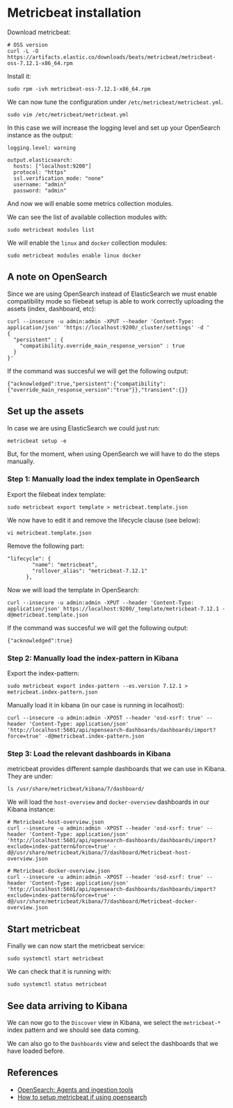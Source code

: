 # Metricbeat installation
Download metricbeat:
```
# OSS version
curl -L -O https://artifacts.elastic.co/downloads/beats/metricbeat/metricbeat-oss-7.12.1-x86_64.rpm
```

Install it:
```
sudo rpm -ivh metricbeat-oss-7.12.1-x86_64.rpm
```

We can now tune the configuration under `/etc/metricbeat/metricbeat.yml`.
```
sudo vim /etc/metricbeat/metricbeat.yml
```

In this case we will increase the logging level and set up your OpenSearch instance as the output:
```
logging.level: warning

output.elasticsearch:
  hosts: ["localhost:9200"]
  protocol: "https"
  ssl.verification_mode: "none"
  username: "admin"
  password: "admin"
```

And now we will enable some metrics collection modules.

We can see the list of available collection modules with:
```
sudo metricbeat modules list
```

We will enable the `linux` and `docker` collection modules:
```
sudo metricbeat modules enable linux docker
```

## A note on OpenSearch
Since we are using OpenSearch instead of ElasticSearch we must enable compatibility mode so filebeat setup is able to work correctly uploading the assets (index, dashboard, etc):
```
curl --insecure -u admin:admin -XPUT --header 'Content-Type: application/json' 'https://localhost:9200/_cluster/settings' -d '
{
  "persistent" : {
    "compatibility.override_main_response_version" : true
  }
}'
```

If the command was succesful we will get the following output:
```
{"acknowledged":true,"persistent":{"compatibility":{"override_main_response_version":"true"}},"transient":{}}
```

## Set up the assets
In case we are using ElasticSearch we could just run:
```
metricbeat setup -e
```

But, for the moment, when using OpenSearch we will have to do the steps manually.

### Step 1: Manually load the index template in OpenSearch
Export the filebeat index template:
```
sudo metricbeat export template > metricbeat.template.json
```

We now have to edit it and remove the lifecycle clause (see below):
```
vi metricbeat.template.json
```
Remove the following part:
```
"lifecycle": {
        "name": "metricbeat",
        "rollover_alias": "metricbeat-7.12.1"
      },
```
Now we will load the template in OpenSearch:
```
curl --insecure -u admin:admin -XPUT --header 'Content-Type: application/json' https://localhost:9200/_template/metricbeat-7.12.1 -d@metricbeat.template.json
```

If the command was succesful we will get the following output:
```
{"acknowledged":true}
```

### Step 2: Manually load the index-pattern in Kibana
Export the index-pattern:
```
sudo metricbeat export index-pattern --es.version 7.12.1 > metricbeat.index-pattern.json
```
Manually load it in kibana (in our case is running in localhost):
```
curl --insecure -u admin:admin -XPOST --header 'osd-xsrf: true' --header 'Content-Type: application/json' 'http://localhost:5601/api/opensearch-dashboards/dashboards/import?force=true' -d@metricbeat.index-pattern.json
```

### Step 3: Load the relevant dashboards in Kibana
metricbeat provides different sample dashboards that we can use in Kibana. They are under:
```
ls /usr/share/metricbeat/kibana/7/dashboard/
```

We will load the `host-overview` and `docker-overview` dashboards in our Kibana instance:
```
# Metricbeat-host-overview.json
curl --insecure -u admin:admin -XPOST --header 'osd-xsrf: true' --header 'Content-Type: application/json' 'http://localhost:5601/api/opensearch-dashboards/dashboards/import?exclude=index-pattern&force=true' -d@/usr/share/metricbeat/kibana/7/dashboard/Metricbeat-host-overview.json

# Metricbeat-docker-overview.json
curl --insecure -u admin:admin -XPOST --header 'osd-xsrf: true' --header 'Content-Type: application/json' 'http://localhost:5601/api/opensearch-dashboards/dashboards/import?exclude=index-pattern&force=true' -d@/usr/share/metricbeat/kibana/7/dashboard/Metricbeat-docker-overview.json
```

## Start metricbeat
Finally we can now start the metricbeat service:
```
sudo systemctl start metricbeat
```

We can check that it is running with:
```
sudo systemctl status metricbeat
```

## See data arriving to Kibana
We can now go to the `Discover` view in Kibana, we select the `metricbeat-*` index pattern and we should see data coming.

We can also go to the `Dashboards` view and select the dashboards that we have loaded before.

## References
- [OpenSearch: Agents and ingestion tools](https://opensearch.org/docs/latest/clients/agents-and-ingestion-tools/index/)
- [How to setup metricbeat if using opensearch](https://www.electricbrain.com.au/pages/analytics/opensearch-vs-elasticsearch.php)

